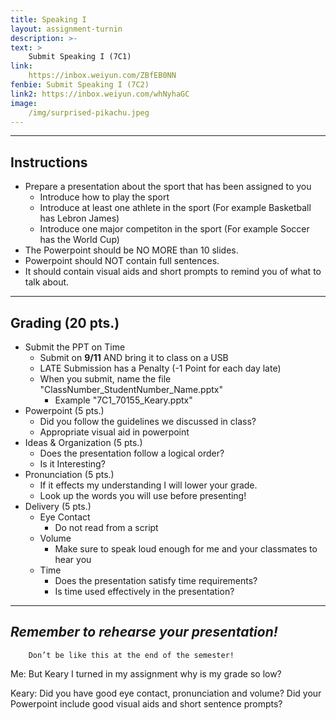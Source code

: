 ```yaml
---
title: Speaking I
layout: assignment-turnin
description: >-
text: >
    Submit Speaking I (7C1)
link: 
    https://inbox.weiyun.com/ZBfEB0NN
fenbie: Submit Speaking I (7C2)
link2: https://inbox.weiyun.com/whNyhaGC
image: 
    /img/surprised-pikachu.jpeg
---
```

---
## Instructions

* Prepare a presentation about the sport that has been assigned to you
    * Introduce how to play the sport
    * Introduce at least one athlete in the sport (For example Basketball has Lebron James)
    * Introduce one major competiton in the sport (For example Soccer has the World Cup)
* The Powerpoint should be NO MORE than 10 slides.
* Powerpoint should NOT contain full sentences.
* It should contain visual aids and short prompts to remind you of what to talk about.

---
## Grading (20 pts.)
* Submit the PPT on Time
	* Submit on **9/11** AND bring it to class on a USB
    * LATE Submission has a Penalty (-1 Point for each day late)
    * When you submit, name the file "ClassNumber_StudentNumber_Name.pptx" 
		* Example "7C1_70155_Keary.pptx"
* Powerpoint (5 pts.)
	* Did you follow the guidelines we discussed in class?
	* Appropriate visual aid in powerpoint
* Ideas & Organization (5 pts.)
    * Does the presentation follow a logical order?
    * Is it Interesting?
* Pronunciation (5 pts.)
	* If it effects my understanding I will lower your grade.
	* Look up the words you will use before presenting!
* Delivery (5 pts.)
	* Eye Contact
	    * Do not read from a script
    * Volume
	    * Make sure to speak loud enough for me and your classmates to hear you
	* Time
	    * Does the presentation satisfy time requirements?
	    * Is time used effectively in the presentation?
---
## ***Remember to rehearse your presentation!***

        Don’t be like this at the end of the semester!

Me: But Keary I turned in my assignment why is my grade so low?

Keary: Did you have good eye contact, pronunciation and volume? Did your Powerpoint include good visual aids and short sentence prompts?